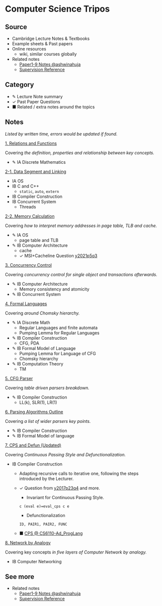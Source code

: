 # Computer Science Tripos

## Source

- Cambridge Lecture Notes & Textbooks
- Example sheets & Past papers
- Online resources
  - wiki, similar courses globally
- Related notes
  - [Paper1-9 Notes @ashwinahuja](https://github.com/ashwinahuja/Cambridge-Computer-Science-Tripos-Notes)
  - [Supervision Reference](./Supervision_Reference.md)

## Category

- ✎ Lecture Note summary
- ✓ Past Paper Questions
- ■ Related / extra notes around the topics

## Notes

*Listed by written time, errors would be updated if found.*

[1. Relations and Functions](./Note/Relation_Function.pdf)

Covering *the definition, properties and relationship between key concepts.*

- ✎ IA Discrete Mathematics

[2-1. Data Segment and Linking](./Note/Data%20Segment%20and%20Linking.pdf)

- IA OS
- IB C and C++
  - `static`,  `auto`, `extern`
- IB Compiler Construction
- IB Concurrent System
  - Threads


[2-2. Memory Calculation](./Note/Memory%20Calculation.pdf)

Covering *how to interpret memory addresses in page table, TLB and cache.*

- ✎ IA OS
  - page table and TLB
- ✎ IB Computer Architecture
  - cache
  - ✓ MSI+Cacheline Question [y2021p5q3](https://www.cl.cam.ac.uk/teaching/exams/pastpapers/y2021p5q3.pdf)

[3. Concurrency Control](./Note/Concurrency%20Control.pdf)

Covering *concurrency control for single object and transactions afterwards.*

- ✎ IB Computer Architecture
  - Memory consistency and atomicity
- ✎ IB Concurrent System

[4. Formal Languages](./Note/Formal%20Languages.pdf)

Covering *around Chomsky hierarchy.*

- ✎ IA Discrete Math
  - Regular Languages and finite automata
  - Pumping Lemma for Regular Languages
- ✎ IB Compiler Construction
  - CFG, PDA
- ✎ IB Formal Model of Language
  - Pumping Lemma for Language of CFG
  - Chomsky hierarchy
- ✎ IB Computation Theory
  - TM

[5. CFG Parser](./Note/Parsing.pdf)

Covering *table driven parsers breakdown.*

- ✎ IB Compiler Construction
  - LL(k), SLR(1), LR(1)

[6. Parsing Algorithms Outline](./Note/Parsing%20outline.pdf)

Covering *a list of wider parsers key points.*

- ✎ IB Compiler Construction
- ✎ IB Formal Model of language

[7. CPS and Defun (Updated)](./Note/CPS-Defun-y2017p3q4.pdf)

Covering *Continuous Passing Style and Defunctionalization.*

- IB Compiler Construction

  - Adapting recursive calls to iterative one, following the steps introduced by the Lecturer.
  - ✓ Question from [y2017p23q4](https://www.cl.cam.ac.uk/teaching/exams/pastpapers/y2017p23q4.pdf) and more.

    - Invariant for Continuous Passing Style.

    ```
    c (eval e)=eval_cps c e
    ```

    - Defunctionalization

    ```
    ID, PAIR1, PAIR2, FUNC
    ```
  - ■ [CPS @ CS6110-Ad_ProgLang](./Ref/IBCompiler/CPS.pdf)

[8. Network by Analogy](./Note/Network%20by%20Analogy.pdf)

Covering key concepts *in five layers of Computer Network by analogy.*

- IB Computer Networking

## See more

- Related notes
  - [Paper1-9 Notes @ashwinahuja](https://github.com/ashwinahuja/Cambridge-Computer-Science-Tripos-Notes)
  - [Supervision Reference](./Supervision_Reference.md)
